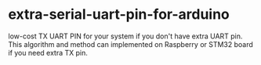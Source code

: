 # extra-serial-uart-pin-for-arduino
low-cost TX UART PIN for your system if you don't have extra UART pin. This algorithm and method can implemented on Raspberry or STM32 board if you need extra TX pin.
